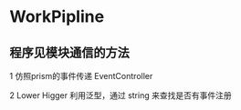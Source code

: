 # WorkPipline

## 程序见模块通信的方法

1 仿照prism的事件传递 EventController

2  Lower  Higger 利用泛型，通过  string  来查找是否有事件注册  